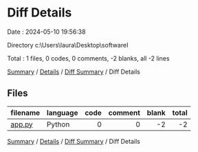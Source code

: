 # Diff Details

Date : 2024-05-10 19:56:38

Directory c:\\Users\\laura\\Desktop\\softwareI

Total : 1 files,  0 codes, 0 comments, -2 blanks, all -2 lines

[Summary](results.md) / [Details](details.md) / [Diff Summary](diff.md) / Diff Details

## Files
| filename | language | code | comment | blank | total |
| :--- | :--- | ---: | ---: | ---: | ---: |
| [app.py](/app.py) | Python | 0 | 0 | -2 | -2 |

[Summary](results.md) / [Details](details.md) / [Diff Summary](diff.md) / Diff Details